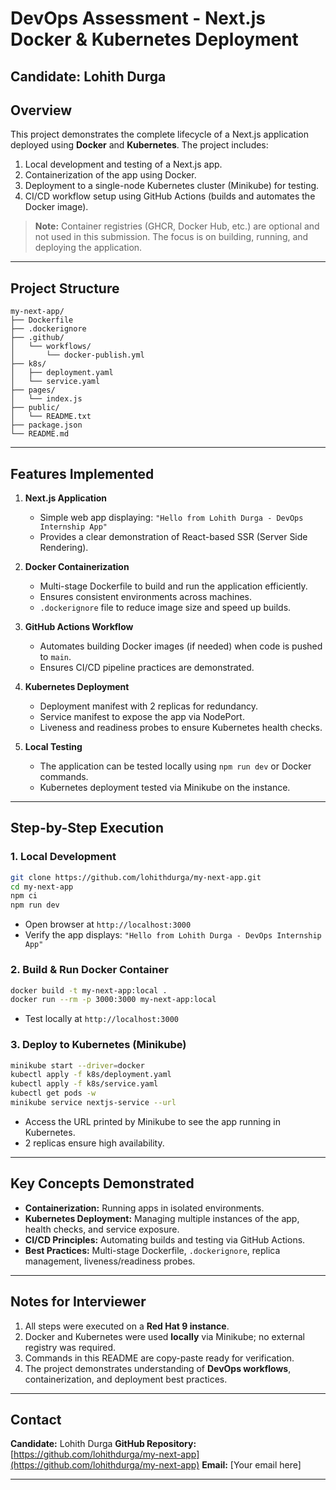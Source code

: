 
# DevOps Assessment - Next.js Docker & Kubernetes Deployment

## Candidate: Lohith Durga

## Overview

This project demonstrates the complete lifecycle of a Next.js application deployed using **Docker** and **Kubernetes**. The project includes:

1. Local development and testing of a Next.js app.
2. Containerization of the app using Docker.
3. Deployment to a single-node Kubernetes cluster (Minikube) for testing.
4. CI/CD workflow setup using GitHub Actions (builds and automates the Docker image).

> **Note:** Container registries (GHCR, Docker Hub, etc.) are optional and not used in this submission. The focus is on building, running, and deploying the application.

---

## Project Structure

```
my-next-app/
├── Dockerfile
├── .dockerignore
├── .github/
│   └── workflows/
│       └── docker-publish.yml
├── k8s/
│   ├── deployment.yaml
│   └── service.yaml
├── pages/
│   └── index.js
├── public/
│   └── README.txt
├── package.json
└── README.md
```

---

## Features Implemented

1. **Next.js Application**

   * Simple web app displaying:
     `"Hello from Lohith Durga - DevOps Internship App"`
   * Provides a clear demonstration of React-based SSR (Server Side Rendering).

2. **Docker Containerization**

   * Multi-stage Dockerfile to build and run the application efficiently.
   * Ensures consistent environments across machines.
   * `.dockerignore` file to reduce image size and speed up builds.

3. **GitHub Actions Workflow**

   * Automates building Docker images (if needed) when code is pushed to `main`.
   * Ensures CI/CD pipeline practices are demonstrated.

4. **Kubernetes Deployment**

   * Deployment manifest with 2 replicas for redundancy.
   * Service manifest to expose the app via NodePort.
   * Liveness and readiness probes to ensure Kubernetes health checks.

5. **Local Testing**

   * The application can be tested locally using `npm run dev` or Docker commands.
   * Kubernetes deployment tested via Minikube on the instance.

---

## Step-by-Step Execution

### 1. Local Development

```bash
git clone https://github.com/lohithdurga/my-next-app.git
cd my-next-app
npm ci
npm run dev
```

* Open browser at `http://localhost:3000`
* Verify the app displays: `"Hello from Lohith Durga - DevOps Internship App"`

### 2. Build & Run Docker Container

```bash
docker build -t my-next-app:local .
docker run --rm -p 3000:3000 my-next-app:local
```

* Test locally at `http://localhost:3000`

### 3. Deploy to Kubernetes (Minikube)

```bash
minikube start --driver=docker
kubectl apply -f k8s/deployment.yaml
kubectl apply -f k8s/service.yaml
kubectl get pods -w
minikube service nextjs-service --url
```

* Access the URL printed by Minikube to see the app running in Kubernetes.
* 2 replicas ensure high availability.

---

## Key Concepts Demonstrated

* **Containerization:** Running apps in isolated environments.
* **Kubernetes Deployment:** Managing multiple instances of the app, health checks, and service exposure.
* **CI/CD Principles:** Automating builds and testing via GitHub Actions.
* **Best Practices:** Multi-stage Dockerfile, `.dockerignore`, replica management, liveness/readiness probes.

---

## Notes for Interviewer

1. All steps were executed on a **Red Hat 9 instance**.
2. Docker and Kubernetes were used **locally** via Minikube; no external registry was required.
3. Commands in this README are copy-paste ready for verification.
4. The project demonstrates understanding of **DevOps workflows**, containerization, and deployment best practices.

---

## Contact

**Candidate:** Lohith Durga
**GitHub Repository:** [https://github.com/lohithdurga/my-next-app](https://github.com/lohithdurga/my-next-app)
**Email:** [Your email here]

---
